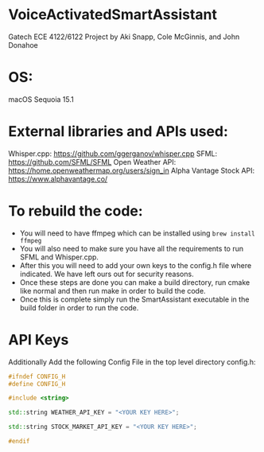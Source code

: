 # VoiceActivatedSmartAssistant
Gatech ECE 4122/6122 Project
by Aki Snapp, Cole McGinnis, and John Donahoe

# OS:
macOS Sequoia 15.1

# External libraries and APIs used:
Whisper.cpp: https://github.com/ggerganov/whisper.cpp
SFML: https://github.com/SFML/SFML
Open Weather API: https://home.openweathermap.org/users/sign_in
Alpha Vantage Stock API: https://www.alphavantage.co/

# To rebuild the code:
* You will need to have ffmpeg which can be installed using `brew install ffmpeg`
* You will also need to make sure you have all the requirements to run SFML and Whisper.cpp.
* After this you will need to add your own keys to the config.h file where indicated. We have left ours out for security reasons.
* Once these steps are done you can make a build directory, run cmake like normal and then run make in order to build the code.
* Once this is complete simply run the SmartAssistant executable in the build folder in order to run the code.

# API Keys
Additionally Add the following Config File in the top level directory
config.h:
```cpp
#ifndef CONFIG_H
#define CONFIG_H

#include <string>

std::string WEATHER_API_KEY = "<YOUR KEY HERE>";

std::string STOCK_MARKET_API_KEY = "<YOUR KEY HERE>";

#endif
```
